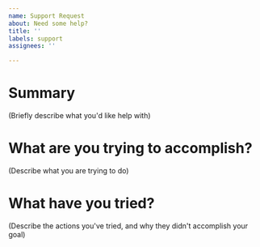 ```yaml
---
name: Support Request
about: Need some help?
title: ''
labels: support
assignees: ''

---
```


# Summary

(Briefly describe what you'd like help with)

# What are you trying to accomplish?

(Describe what you are trying to do)

# What have you tried?

(Describe the actions you've tried, and why they didn't accomplish your goal)
